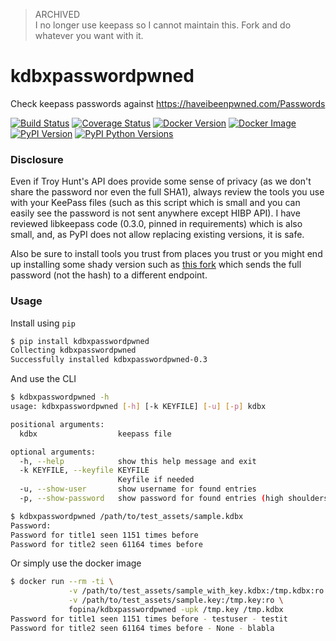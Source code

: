 > ARCHIVED  
> I no longer use keepass so I cannot maintain this.
> Fork and do whatever you want with it.
>

# kdbxpasswordpwned
Check keepass passwords against https://haveibeenpwned.com/Passwords

[![Build Status](https://travis-ci.org/fopina/kdbxpasswordpwned.svg?branch=master)](https://travis-ci.org/fopina/kdbxpasswordpwned)
[![Coverage Status](https://coveralls.io/repos/github/fopina/kdbxpasswordpwned/badge.svg?branch=master)](https://coveralls.io/github/fopina/kdbxpasswordpwned?branch=master)
[![Docker Version](https://images.microbadger.com/badges/version/fopina/kdbxpasswordpwned.svg)](https://microbadger.com/images/fopina/kdbxpasswordpwned)
[![Docker Image](https://images.microbadger.com/badges/image/fopina/kdbxpasswordpwned.svg)](https://microbadger.com/images/fopina/kdbxpasswordpwned)
[![PyPI Version](https://img.shields.io/pypi/v/kdbxpasswordpwned.svg)](https://pypi.python.org/pypi/kdbxpasswordpwned)
[![PyPI Python Versions](https://img.shields.io/pypi/pyversions/kdbxpasswordpwned.svg)](https://pypi.python.org/pypi/kdbxpasswordpwned)

### Disclosure

Even if Troy Hunt's API does provide some sense of privacy (as we don't share the password nor even the full SHA1), always review the tools you use with your KeePass files (such as this script which is small and you can easily see the password is not sent anywhere except HIBP API). I have reviewed libkeepass code (0.3.0, pinned in requirements) which is also small, and, as PyPI does not allow replacing existing versions, it is safe.

Also be sure to install tools you trust from places you trust or you might end up installing some shady version such as [this fork](https://github.com/fopina/kdbxpasswordpwned/compare/master...SlivTaMere:bea0f5c) which sends the full password (not the hash) to a different endpoint.

### Usage

Install using `pip`

```bash
$ pip install kdbxpasswordpwned
Collecting kdbxpasswordpwned
Successfully installed kdbxpasswordpwned-0.3
```
And use the CLI

```bash
$ kdbxpasswordpwned -h
usage: kdbxpasswordpwned [-h] [-k KEYFILE] [-u] [-p] kdbx

positional arguments:
  kdbx                  keepass file

optional arguments:
  -h, --help            show this help message and exit
  -k KEYFILE, --keyfile KEYFILE
                        Keyfile if needed
  -u, --show-user       show username for found entries
  -p, --show-password   show password for found entries (high shoulders?)
```

```bash
$ kdbxpasswordpwned /path/to/test_assets/sample.kdbx
Password:
Password for title1 seen 1151 times before
Password for title2 seen 61164 times before
```

Or simply use the docker image

```bash
$ docker run --rm -ti \
             -v /path/to/test_assets/sample_with_key.kdbx:/tmp.kdbx:ro \
             -v /path/to/test_assets/sample.key:/tmp.key:ro \
             fopina/kdbxpasswordpwned -upk /tmp.key /tmp.kdbx
Password for title1 seen 1151 times before - testuser - testit
Password for title2 seen 61164 times before - None - blabla
```
